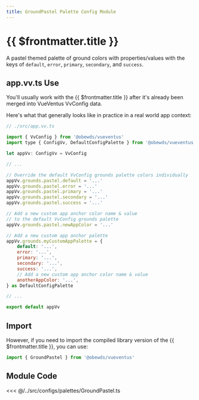 ```yaml
---
title: GroundPastel Palette Config Module
---
```


<script setup>
    import DocsPackageVersion from '../../../src/views/compos/DocsPackageVersion.vue'
</script>





# {{ $frontmatter.title }}

A pastel themed palette of ground colors with properties/values with the keys of `default`, `error`, `primary`, `secondary`, and `success`.








## app.vv.ts Use

You'll usually work with the {{ $frontmatter.title }} after it's already been merged into VueVentus VvConfig data.

Here's what that generally looks like in practice in a real world app context:

```javascript
// ./src/app.vv.ts

import { VvConfig } from '@obewds/vueventus'
import type { ConfigVv, DefaultConfigPalette } from '@obewds/vueventus'

let appVv: ConfigVv = VvConfig

// ...

// Override the default VvConfig grounds palette colors individually
appVv.grounds.pastel.default = '...'
appVv.grounds.pastel.error = '...'
appVv.grounds.pastel.primary = '...'
appVv.grounds.pastel.secondary = '...'
appVv.grounds.pastel.success = '...'

// Add a new custom app anchor color name & value
// to the default VvConfig grounds palette
appVv.grounds.pastel.newAppColor = '...'

// Add a new custom app anchor palette
appVv.grounds.myCustomAppPalette = {
    default: '...',
    error: '...',
    primary: '...',
    secondary: '...',
    success: '...',
    // Add a new custom app anchor color name & value
    anotherAppColor: '...',
} as DefaultConfigPalette

// ...

export default appVv
```








## Import

However, if you need to import the compiled library version of the {{ $frontmatter.title }}, you can use:

```javascript
import { GroundPastel } from '@obewds/vueventus'
```













## Module Code

<<< @/../src/configs/palettes/GroundPastel.ts






<DocsPackageVersion/>


